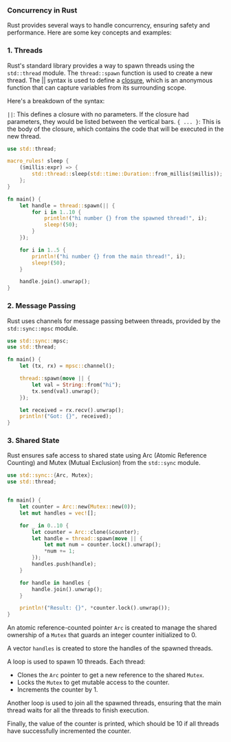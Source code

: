 ### Concurrency in Rust

Rust provides several ways to handle concurrency, ensuring safety and performance. Here are some key concepts and examples:

### 1. Threads

Rust's standard library provides a way to spawn threads using the `std::thread` module. The `thread::spawn` function is used to create a new thread. The || syntax is used to define a [closure](./closure.md), which is an anonymous function that can capture variables from its surrounding scope.

Here's a breakdown of the syntax:

`||`: This defines a closure with no parameters. If the closure had parameters, they would be listed between the vertical bars.
`{ ... }`: This is the body of the closure, which contains the code that will be executed in the new thread.

```rust
use std::thread;

macro_rules! sleep {
    ($millis:expr) => {
        std::thread::sleep(std::time::Duration::from_millis($millis));
    };
}

fn main() {
    let handle = thread::spawn(|| {
        for i in 1..10 {
            println!("hi number {} from the spawned thread!", i);
            sleep!(50);
        }
    });

    for i in 1..5 {
        println!("hi number {} from the main thread!", i);
        sleep!(50);
    }

    handle.join().unwrap();
}
```

### 2. Message Passing

Rust uses channels for message passing between threads, provided by the `std::sync::mpsc` module.

```rust
use std::sync::mpsc;
use std::thread;

fn main() {
    let (tx, rx) = mpsc::channel();

    thread::spawn(move || {
        let val = String::from("hi");
        tx.send(val).unwrap();
    });

    let received = rx.recv().unwrap();
    println!("Got: {}", received);
}
```

### 3. Shared State

Rust ensures safe access to shared state using Arc (Atomic Reference Counting) and Mutex (Mutual Exclusion) from the `std::sync` module.

```rust
use std::sync::{Arc, Mutex};
use std::thread;


fn main() {
    let counter = Arc::new(Mutex::new(0));
    let mut handles = vec![];

    for _ in 0..10 {
        let counter = Arc::clone(&counter);
        let handle = thread::spawn(move || {
            let mut num = counter.lock().unwrap();
            *num += 1;
        });
        handles.push(handle);
    }

    for handle in handles {
        handle.join().unwrap();
    }

    println!("Result: {}", *counter.lock().unwrap());
}
```
An atomic reference-counted pointer `Arc` is created to manage the shared ownership of a `Mutex` that guards an integer counter initialized to 0. <br/>

A vector `handles` is created to store the handles of the spawned threads.<br/>

A loop is used to spawn 10 threads. Each thread:<br/>
  - Clones the `Arc` pointer to get a new reference to the shared `Mutex`.<br/>
  - Locks the `Mutex` to get mutable access to the counter.
  - Increments the counter by 1.<br/>

Another loop is used to join all the spawned threads, ensuring that the main thread waits for all the threads to finish execution.<br/>

Finally, the value of the counter is printed, which should be 10 if all threads have successfully incremented the counter.<br/>
